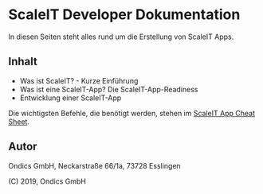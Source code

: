 # ScaleIT Developer Dokumentation

In diesen Seiten steht alles rund um die Erstellung von ScaleIT Apps. 

## Inhalt

* Was ist ScaleIT? - Kurze Einführung
* Was ist eine ScaleIT-App? Die ScaleIT-App-Readiness
* Entwicklung einer ScaleIT-App

Die wichtigsten Befehle, die benötigt werden, stehen im [ScaleIT App Cheat Sheet](docs/scaleit-dev-cheatsheet.md).

## Autor

Ondics GmbH, Neckarstraße 66/1a, 73728 Esslingen

(C) 2019, Ondics GmbH
